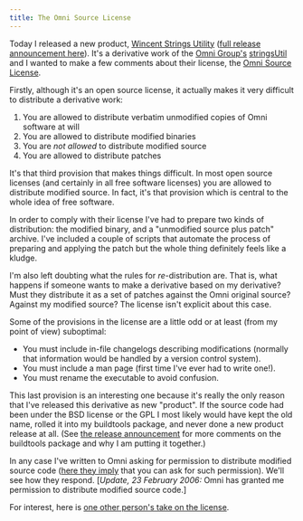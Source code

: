```yaml
---
title: The Omni Source License
---
```


Today I released a new product, [Wincent Strings Utility](http://www.wincent.com/a/products/wincent-strings-util/) ([full release announcement here](http://www.wincent.com/a/news/archives/2006/02/wincent_strings.php)). It's a derivative work of the [Omni Group's](http://www.omnigroup.com/) [stringsUtil](http://www.omnigroup.com/ftp/pub/localization/) and I wanted to make a few comments about their license, the [Omni Source License](http://www.omnigroup.com/developer/sourcecode/sourcelicense/).

Firstly, although it's an open source license, it actually makes it very difficult to distribute a derivative work:

1.  You are allowed to distribute verbatim unmodified copies of Omni software at will
2.  You are allowed to distribute modified binaries
3.  You are *not allowed* to distribute modified source
4.  You are allowed to distribute patches

It's that third provision that makes things difficult. In most open source licenses (and certainly in all free software licenses) you are allowed to distribute modified source. In fact, it's that provision which is central to the whole idea of free software.

In order to comply with their license I've had to prepare two kinds of distribution: the modified binary, and a "unmodified source plus patch" archive. I've included a couple of scripts that automate the process of preparing and applying the patch but the whole thing definitely feels like a kludge.

I'm also left doubting what the rules for *re*-distribution are. That is, what happens if someone wants to make a derivative based on my derivative? Must they distribute it as a set of patches against the Omni original source? Against my modified source? The license isn't explicit about this case.

Some of the provisions in the license are a little odd or at least (from my point of view) suboptimal:

-   You must include in-file changelogs describing modifications (normally that information would be handled by a version control system).
-   You must include a man page (first time I've ever had to write one!).
-   You must rename the executable to avoid confusion.

This last provision is an interesting one because it's really the only reason that I've released this derivative as new "product". If the source code had been under the BSD license or the GPL I most likely would have kept the old name, rolled it into my buildtools package, and never done a new product release at all. (See [the release announcement](http://www.wincent.com/a/news/archives/2006/02/wincent_strings.php) for more comments on the buildtools package and why I am putting it together.)

In any case I've written to Omni asking for permission to distribute modified source code ([here they imply](http://www.omnigroup.com/developer/sourcecode/sourcelicense/) that you can ask for such permission). We'll see how they respond. \[*Update, 23 February 2006:* Omni has granted me permission to distribute modified source code.\]

For interest, here is [one other person's take on the license](http://akosut.com/log/2003/03/31/somethings-not-right-here/).
